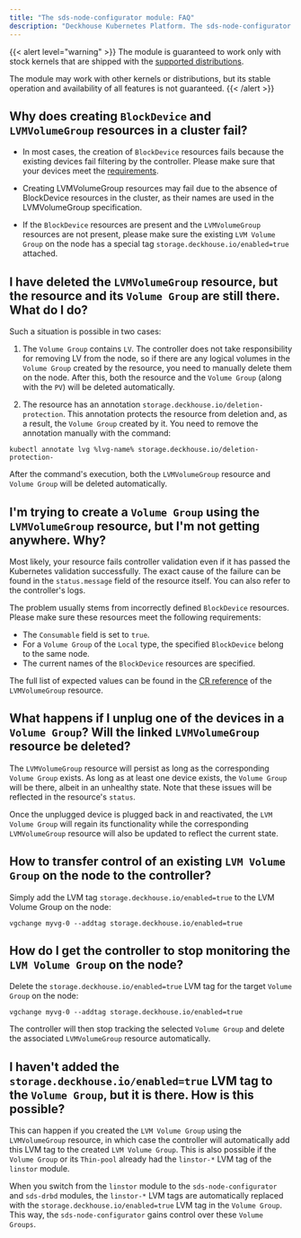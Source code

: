 ```yaml
---
title: "The sds-node-configurator module: FAQ"
description: "Deckhouse Kubernetes Platform. The sds-node-configurator module. Common questions and answers."
---
```


{{< alert level="warning" >}}
The module is guaranteed to work only with stock kernels that are shipped with the [supported distributions](https://deckhouse.io/documentation/v1/supported_versions.html#linux).

The module may work with other kernels or distributions, but its stable operation and availability of all features is not guaranteed.
{{< /alert >}}

## Why does creating `BlockDevice` and `LVMVolumeGroup` resources in a cluster fail?

* In most cases, the creation of `BlockDevice` resources fails because the existing devices fail filtering by the controller. Please make sure that your devices meet the [requirements](./usage.html#the-conditions-the-controller-imposes-on-the-device).

* Creating LVMVolumeGroup resources may fail due to the absence of BlockDevice resources in the cluster, as their names are used in the LVMVolumeGroup specification.

* If the `BlockDevice` resources are present and the `LVMVolumeGroup` resources are not present, please make sure the existing `LVM Volume Group` on the node has a special tag `storage.deckhouse.io/enabled=true` attached.

## I have deleted the `LVMVolumeGroup` resource, but the resource and its `Volume Group` are still there. What do I do?

Such a situation is possible in two cases:

1. The `Volume Group` contains `LV`.
The controller does not take responsibility for removing LV from the node, so if there are any logical volumes in the `Volume Group` created by the resource, you need to manually delete them on the node. After this, both the resource and the `Volume Group` (along with the `PV`) will be deleted automatically.

2. The resource has an annotation `storage.deckhouse.io/deletion-protection`.
This annotation protects the resource from deletion and, as a result, the `Volume Group` created by it. You need to remove the annotation manually with the command:
```shell
kubectl annotate lvg %lvg-name% storage.deckhouse.io/deletion-protection-
```

After the command's execution, both the `LVMVolumeGroup` resource and `Volume Group` will be deleted automatically.

## I'm trying to create a `Volume Group` using the `LVMVolumeGroup` resource, but I'm not getting anywhere. Why?

Most likely, your resource fails controller validation even if it has passed the Kubernetes validation successfully.
The exact cause of the failure can be found in the `status.message` field of the resource itself. 
You can also refer to the controller's logs.

The problem usually stems from incorrectly defined `BlockDevice` resources. Please make sure these resources meet the following requirements:
- The `Consumable` field is set to `true`.
- For a `Volume Group` of the `Local` type, the specified `BlockDevice` belong to the same node.<!-- > - For a `Volume Group` of the `Shared` type, the specified `BlockDevice` is the only resource. -->
- The current names of the `BlockDevice` resources are specified.

The full list of expected values can be found in the [CR reference](./cr.html) of the `LVMVolumeGroup` resource.

## What happens if I unplug one of the devices in a `Volume Group`? Will the linked `LVMVolumeGroup` resource be deleted?

The `LVMVolumeGroup` resource will persist as long as the corresponding `Volume Group` exists. As long as at least one device exists, the `Volume Group` will be there, albeit in an unhealthy state.
Note that these issues will be reflected in the resource's `status`.

Once the unplugged device is plugged back in and reactivated, the `LVM Volume Group` will regain its functionality while the corresponding `LVMVolumeGroup` resource will also be updated to reflect the current state.

## How to transfer control of an existing `LVM Volume Group` on the node to the controller?

Simply add the LVM tag `storage.deckhouse.io/enabled=true` to the LVM Volume Group on the node:

```shell
vgchange myvg-0 --addtag storage.deckhouse.io/enabled=true
```

## How do I get the controller to stop monitoring the `LVM Volume Group` on the node?

Delete the `storage.deckhouse.io/enabled=true` LVM tag for the target `Volume Group` on the node:

```shell
vgchange myvg-0 --addtag storage.deckhouse.io/enabled=true
```

The controller will then stop tracking the selected `Volume Group` and delete the associated `LVMVolumeGroup` resource automatically.

## I haven't added the `storage.deckhouse.io/enabled=true` LVM tag to the `Volume Group`, but it is there. How is this possible?

This can happen if you created the `LVM Volume Group` using the `LVMVolumeGroup` resource, in which case the controller will automatically add this LVM tag to the created `LVM Volume Group`. This is also possible if the `Volume Group` or its `Thin-pool` already had the `linstor-*` LVM tag of the `linstor` module.

When you switch from the `linstor` module to the `sds-node-configurator` and `sds-drbd` modules, the `linstor-*` LVM tags are automatically replaced with the `storage.deckhouse.io/enabled=true` LVM tag in the `Volume Group`. This way, the `sds-node-configurator` gains control over these `Volume Groups`.
